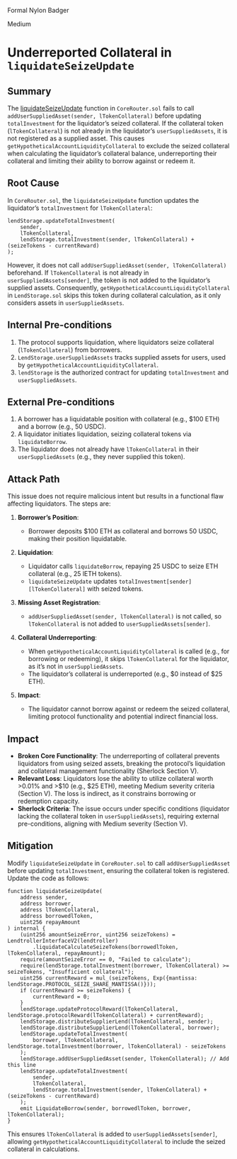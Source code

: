 Formal Nylon Badger

Medium

# Underreported Collateral in `liquidateSeizeUpdate`

## Summary
The [liquidateSeizeUpdate](https://github.com/sherlock-audit/2025-05-lend-audit-contest/blob/713372a1ccd8090ead836ca6b1acf92e97de4679/Lend-V2/src/LayerZero/CoreRouter.sol#L278) function in `CoreRouter.sol` fails to call `addUserSuppliedAsset(sender, lTokenCollateral)` before updating `totalInvestment` for the liquidator’s seized collateral. If the collateral token (`lTokenCollateral`) is not already in the liquidator’s `userSuppliedAssets`, it is not registered as a supplied asset. This causes `getHypotheticalAccountLiquidityCollateral` to exclude the seized collateral when calculating the liquidator’s collateral balance, underreporting their collateral and limiting their ability to borrow against or redeem it.

## Root Cause
In `CoreRouter.sol`, the `liquidateSeizeUpdate` function updates the liquidator’s `totalInvestment` for `lTokenCollateral`:
```solidity
lendStorage.updateTotalInvestment(
    sender,
    lTokenCollateral,
    lendStorage.totalInvestment(sender, lTokenCollateral) + (seizeTokens - currentReward)
);
```
However, it does not call `addUserSuppliedAsset(sender, lTokenCollateral)` beforehand. If `lTokenCollateral` is not already in `userSuppliedAssets[sender]`, the token is not added to the liquidator’s supplied assets. Consequently, `getHypotheticalAccountLiquidityCollateral` in `LendStorage.sol` skips this token during collateral calculation, as it only considers assets in `userSuppliedAssets`.

## Internal Pre-conditions
1. The protocol supports liquidation, where liquidators seize collateral (`lTokenCollateral`) from borrowers.
2. `LendStorage.userSuppliedAssets` tracks supplied assets for users, used by `getHypotheticalAccountLiquidityCollateral`.
3. `lendStorage` is the authorized contract for updating `totalInvestment` and `userSuppliedAssets`.

## External Pre-conditions
1. A borrower has a liquidatable position with collateral (e.g., $100 ETH) and a borrow (e.g., 50 USDC).
2. A liquidator initiates liquidation, seizing collateral tokens via `liquidateBorrow`.
3. The liquidator does not already have `lTokenCollateral` in their `userSuppliedAssets` (e.g., they never supplied this token).

## Attack Path
This issue does not require malicious intent but results in a functional flaw affecting liquidators. The steps are:

1. **Borrower’s Position**:
   - Borrower deposits $100 ETH as collateral and borrows 50 USDC, making their position liquidatable.

2. **Liquidation**:
   - Liquidator calls `liquidateBorrow`, repaying 25 USDC to seize ETH collateral (e.g., 25 lETH tokens).
   - `liquidateSeizeUpdate` updates `totalInvestment[sender][lTokenCollateral]` with seized tokens.

3. **Missing Asset Registration**:
   - `addUserSuppliedAsset(sender, lTokenCollateral)` is not called, so `lTokenCollateral` is not added to `userSuppliedAssets[sender]`.

4. **Collateral Underreporting**:
   - When `getHypotheticalAccountLiquidityCollateral` is called (e.g., for borrowing or redeeming), it skips `lTokenCollateral` for the liquidator, as it’s not in `userSuppliedAssets`.
   - The liquidator’s collateral is underreported (e.g., $0 instead of $25 ETH).

5. **Impact**:
   - The liquidator cannot borrow against or redeem the seized collateral, limiting protocol functionality and potential indirect financial loss.

## Impact
- **Broken Core Functionality**: The underreporting of collateral prevents liquidators from using seized assets, breaking the protocol’s liquidation and collateral management functionality (Sherlock Section V).
- **Relevant Loss**: Liquidators lose the ability to utilize collateral worth >0.01% and >$10 (e.g., $25 ETH), meeting Medium severity criteria (Section V). The loss is indirect, as it constrains borrowing or redemption capacity.
- **Sherlock Criteria**: The issue occurs under specific conditions (liquidator lacking the collateral token in `userSuppliedAssets`), requiring external pre-conditions, aligning with Medium severity (Section V).

## Mitigation
Modify `liquidateSeizeUpdate` in `CoreRouter.sol` to call `addUserSuppliedAsset` before updating `totalInvestment`, ensuring the collateral token is registered. Update the code as follows:
```solidity
function liquidateSeizeUpdate(
    address sender,
    address borrower,
    address lTokenCollateral,
    address borrowedlToken,
    uint256 repayAmount
) internal {
    (uint256 amountSeizeError, uint256 seizeTokens) = LendtrollerInterfaceV2(lendtroller)
        .liquidateCalculateSeizeTokens(borrowedlToken, lTokenCollateral, repayAmount);
    require(amountSeizeError == 0, "Failed to calculate");
    require(lendStorage.totalInvestment(borrower, lTokenCollateral) >= seizeTokens, "Insufficient collateral");
    uint256 currentReward = mul_(seizeTokens, Exp({mantissa: lendStorage.PROTOCOL_SEIZE_SHARE_MANTISSA()}));
    if (currentReward >= seizeTokens) {
        currentReward = 0;
    }
    lendStorage.updateProtocolReward(lTokenCollateral, lendStorage.protocolReward(lTokenCollateral) + currentReward);
    lendStorage.distributeSupplierLend(lTokenCollateral, sender);
    lendStorage.distributeSupplierLend(lTokenCollateral, borrower);
    lendStorage.updateTotalInvestment(
        borrower, lTokenCollateral, lendStorage.totalInvestment(borrower, lTokenCollateral) - seizeTokens
    );
    lendStorage.addUserSuppliedAsset(sender, lTokenCollateral); // Add this line
    lendStorage.updateTotalInvestment(
        sender,
        lTokenCollateral,
        lendStorage.totalInvestment(sender, lTokenCollateral) + (seizeTokens - currentReward)
    );
    emit LiquidateBorrow(sender, borrowedlToken, borrower, lTokenCollateral);
}
```
This ensures `lTokenCollateral` is added to `userSuppliedAssets[sender]`, allowing `getHypotheticalAccountLiquidityCollateral` to include the seized collateral in calculations.